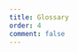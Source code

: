 ```yaml
---
title: Glossary
order: 4
comment: false
---
```


<EmailSubscription memo="Get notified when we complete this content and about much other important news." />